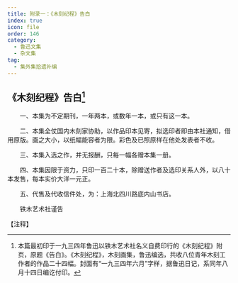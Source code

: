```yaml
---
title: 附录一：《木刻纪程》告白
index: true
icon: file
order: 146
category:
  - 鲁迅文集
  - 杂文集
tag:  
  - 集外集拾遗补编
---
```


## 《木刻纪程》告白[^①]

　　一、本集为不定期刊，一年两本，或数年一本，或只有这一本。

　　二、本集全仗国内木刻家协助，以作品印本见寄，拟选印者即由本社通知，借用原版。画之大小，以纸幅能容者为限。彩色及已照原样在他处发表者不收。

　　三、本集入选之作，并无报酬，只每一幅各赠本集一册。

　　四、本集因限于资力，只印一百二十本，除赠送作者及选印关系人外，以八十本发售，每本实价大洋一元正。

　　五、代售及代收信件处，为：上海北四川路底内山书店。

　　铁木艺术社谨告

【注释】

[^①]:本篇最初印于一九三四年鲁迅以铁木艺术社名义自费印行的《木刻纪程》附页，原题《告白》。《木刻纪程》，木刻画集，鲁迅编选，共收八位青年木刻工作者的作品二十四幅。封面有“一九三四年六月”字样，据鲁迅日记，系同年八月十四日编讫付印。
